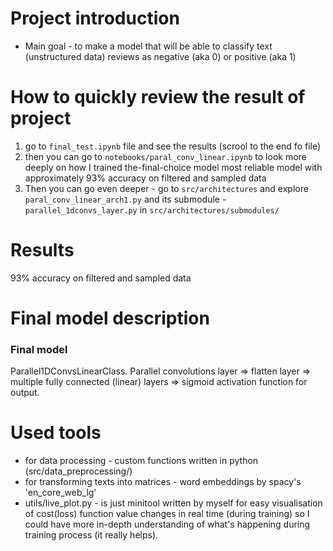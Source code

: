 # Project introduction

-   Main goal - to make a model that will be able to classify text (unstructured data) reviews as negative (aka 0) or positive (aka 1)

# How to quickly review the result of project

1. go to `final_test.ipynb` file and see the results (scrool to the end fo file)
2. then you can go to `notebooks/paral_conv_linear.ipynb` to look more deeply on how I trained the-final-choice model most reliable model with approximately 93% accuracy on filtered and sampled data
3. Then you can go even deeper - go to `src/architectures` and explore
   `paral_conv_linear_arch1.py` and its submodule - `parallel_1dconvs_layer.py` in `src/architectures/submodules/`

# Results

93% accuracy on filtered and sampled data

# Final model description

### Final model

Parallel1DConvsLinearClass. Parallel convolutions layer => flatten layer => multiple fully connected (linear) layers => sigmoid activation function for output.

# Used tools

-   for data processing - custom functions written in python (src/data_preprocessing/)
-   for transforming texts into matrices - word embeddings by spacy's 'en_core_web_lg'
-   utils/live_plot.py - is just minitool written by myself for easy visualisation of cost(loss) function value changes in real time (during training) so I could have more in-depth understanding of what's happening during training process (it really helps).
